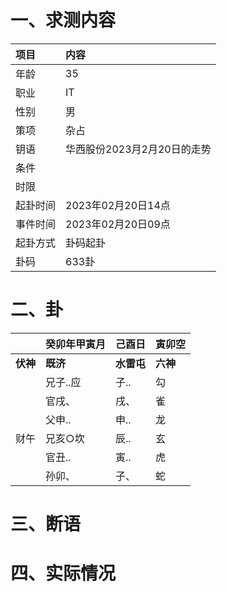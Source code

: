 # 一、求测内容
|项目|内容|
|:-|:-|
|年龄|35|
|职业|IT|
|性别|男|
|策项|杂占|
|钥语|华西股份2023月2月20日的走势|
|条件||
|时限||
|起卦时间|2023年02月20日14点|
|事件时间|2023年02月20日09点|
|起卦方式|卦码起卦|
|卦码|633卦|

# 二、卦
||癸卯年甲寅月|己酉日|寅卯空|
|:-|:-|:-|:-|
|**伏神**|**既济**|**水雷屯**|**六神**|
||兄子..应|子..|勾|
||官戌、|戌、|雀|
||父申..|申..|龙|
|财午|兄亥○坎|辰..|玄|
||官丑..|寅..|虎|
||孙卯、|子、|蛇|


# 三、断语

# 四、实际情况